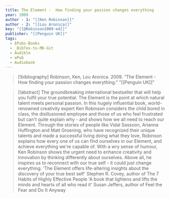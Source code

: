 ```yaml
---
title: The Element -  How finding your passion changes everything
year: 2009
author - 1: "[[Ken Robinson]]"
author - 2: "[[Lou Aronica]]"
key: "[[@Robinson2009-ed]]"
publisher: "[[Penguin UK]]"
tags:
  - EPubs-Books
  - _BibTex-to-MD-Git
  - Audible
  - ePub
  - Audiobook
---
```


> [!bibliography]
> Robinson, Ken, Lou Aronica. 2009. “The Element -  How finding your passion changes everything.” "[[Penguin UK]]"

> [!abstract]
> The groundbreaking international bestseller that will help you fulfil your true potential. The Element is the point at which natural talent meets personal passion. In this hugely influential book, world-renowned creativity expert Ken Robinson considers the child bored in class, the disillusioned employee and those of us who feel frustrated but can't quite explain why - and shows how we all need to reach our Element. Through the stories of people like Vidal Sassoon, Arianna Huffington and Matt Groening, who have recognized their unique talents and made a successful living doing what they love, Robinson explains how every one of us can find ourselves in our Element, and achieve everything we're capable of. With a wry sense of humour, Ken Robinson shows the urgent need to enhance creativity and innovation by thinking differently about ourselves. Above all, he inspires us to reconnect with our true self - it could just change everything. 'The Element offers life-altering insights about the discovery of your true best self' Stephen R. Covey, author of The 7 Habits of Highly Effective People 'A book that lightens and lifts the minds and hearts of all who read it' Susan Jeffers, author of Feel the Fear and Do It Anyway